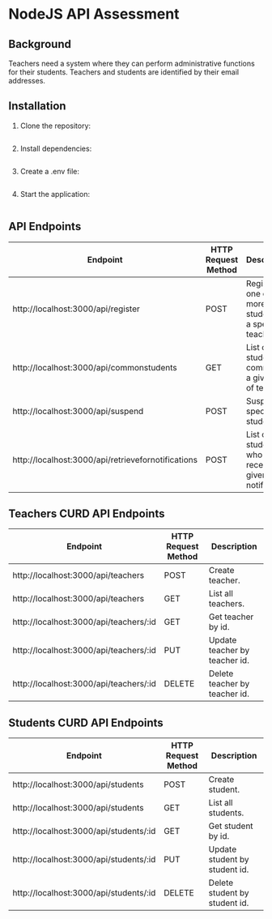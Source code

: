 # NodeJS API Assessment

## Background
Teachers need a system where they can perform administrative functions for their students. Teachers and students are identified by their email addresses.


## Installation
1. Clone the repository:
   ```
   
   ```
2. Install dependencies:
   ```
   
   ```
3. Create a .env file:
   ```
   
   ```
4. Start the application:
   ```
   
   ```



## API Endpoints
| Endpoint |  HTTP Request Method|Description |
| --- | --- |--- |
| http://localhost:3000/api/register | POST | Register one or more students to a specified teacher. | 
| http://localhost:3000/api/commonstudents | GET | List of students common to a given list of teachers. | 
| http://localhost:3000/api/suspend |  POST   | Suspend a specified student. |
| http://localhost:3000/api/retrievefornotifications |  POST | List of students who can receive a given notification. |



## Teachers CURD API Endpoints
| Endpoint | HTTP Request Method |Description | 
| --- | --- |--- |
| http://localhost:3000/api/teachers | POST| Create teacher. | 
| http://localhost:3000/api/teachers |  GET | List all teachers. | 
| http://localhost:3000/api/teachers/:id | GET | Get teacher by id. | 
| http://localhost:3000/api/teachers/:id |  PUT | Update teacher by teacher id. |
| http://localhost:3000/api/teachers/:id |  DELETE | Delete teacher by teacher id. |



## Students CURD API Endpoints
| Endpoint | HTTP Request Method| Description | 
| --- | --- |--- |
| http://localhost:3000/api/students | POST| Create student. |
| http://localhost:3000/api/students |  GET | List all students. | 
| http://localhost:3000/api/students/:id | GET | Get student by id. | 
| http://localhost:3000/api/students/:id | PUT | Update student by student id. | 
| http://localhost:3000/api/students/:id | DELETE | Delete student by student id. | 
